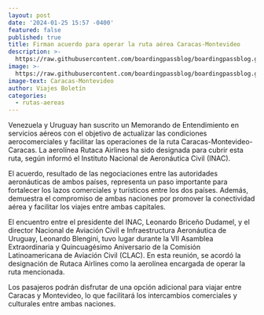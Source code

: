 ```yaml
---
layout: post
date: '2024-01-25 15:57 -0400'
featured: false
published: true
title: Firman acuerdo para operar la ruta aérea Caracas-Montevideo
description: >-
  https://raw.githubusercontent.com/boardingpassblog/boardingpassblog.github.io/main/assets/images/rutaca1.png
image: >-
  https://raw.githubusercontent.com/boardingpassblog/boardingpassblog.github.io/main/assets/images/rutaca1.png
image-text: Caracas-Montevideo
author: Viajes Boletín
categories:
  - rutas-aereas
---
```



Venezuela y Uruguay han suscrito un Memorando de Entendimiento en servicios aéreos con el objetivo de actualizar las condiciones aerocomerciales y facilitar las operaciones de la ruta Caracas-Montevideo-Caracas. La aerolínea Rutaca Airlines ha sido designada para cubrir esta ruta, según informó el Instituto Nacional de Aeronáutica Civil (INAC).

El acuerdo, resultado de las negociaciones entre las autoridades aeronáuticas de ambos países, representa un paso importante para fortalecer los lazos comerciales y turísticos entre los dos países. Además, demuestra el compromiso de ambas naciones por promover la conectividad aérea y facilitar los viajes entre ambas capitales.

El encuentro entre el presidente del INAC, Leonardo Briceño Dudamel, y el director Nacional de Aviación Civil e Infraestructura Aeronáutica de Uruguay, Leonardo Blengini, tuvo lugar durante la VII Asamblea Extraordinaria y Quincuagésimo Aniversario de la Comisión Latinoamericana de Aviación Civil (CLAC). En esta reunión, se acordó la designación de Rutaca Airlines como la aerolínea encargada de operar la ruta mencionada.

Los pasajeros podrán disfrutar de una opción adicional para viajar entre Caracas y Montevideo, lo que facilitará los intercambios comerciales y culturales entre ambas naciones.
